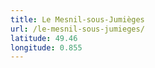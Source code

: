 ```yaml
---
title: Le Mesnil-sous-Jumièges
url: /le-mesnil-sous-jumieges/
latitude: 49.46
longitude: 0.855
---
```

